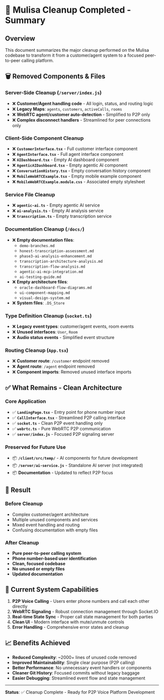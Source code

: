 # 🧹 Mulisa Cleanup Completed - Summary

## Overview
This document summarizes the major cleanup performed on the Mulisa codebase to transform it from a customer/agent system to a focused peer-to-peer calling platform.

## 🗑️ **Removed Components & Files**

### Server-Side Cleanup (`/server/index.js`)
- ❌ **Customer/Agent handling code** - All login, status, and routing logic
- ❌ **Legacy Maps**: `agents`, `customers`, `activeCalls`, `rooms`
- ❌ **WebRTC agent/customer auto-detection** - Simplified to P2P only
- ❌ **Complex disconnect handlers** - Streamlined for peer connections only

### Client-Side Component Cleanup
- ❌ **`CustomerInterface.tsx`** - Full customer interface component
- ❌ **`AgentInterface.tsx`** - Full agent interface component  
- ❌ **`AIDashboard.tsx`** - Empty AI dashboard component
- ❌ **`AgenticAIDashboard.tsx`** - Empty agentic AI component
- ❌ **`ConversationHistory.tsx`** - Empty conversation history component
- ❌ **`MobileWebRTCExample.tsx`** - Empty mobile example component
- ❌ **`MobileWebRTCExample.module.css`** - Associated empty stylesheet

### Service File Cleanup
- ❌ **`agentic-ai.ts`** - Empty agentic AI service
- ❌ **`ai-analysis.ts`** - Empty AI analysis service
- ❌ **`transcription.ts`** - Empty transcription service

### Documentation Cleanup (`/docs/`)
- ❌ **Empty documentation files**:
  - `demo-branches.md`
  - `honest-transcription-assessment.md`
  - `phase3-ai-analysis-enhancement.md`
  - `transcription-architecture-analysis.md` 
  - `transcription-flow-analysis.md`
  - `agentic-ai-mcp-integration.md`
  - `ai-testing-guide.md`
- ❌ **Empty architecture files**:
  - `oracle-dashboard-flow-diagrams.md`
  - `ui-component-mapping.md`
  - `visual-design-system.md`
- ❌ **System files**: `.DS_Store`

### Type Definition Cleanup (`socket.ts`)
- ❌ **Legacy event types**: customer/agent events, room events  
- ❌ **Unused interfaces**: `User`, `Room`
- ❌ **Audio status events** - Simplified event structure

### Routing Cleanup (`App.tsx`)
- ❌ **Customer route**: `/customer` endpoint removed
- ❌ **Agent route**: `/agent` endpoint removed
- ❌ **Component imports**: Removed unused interface imports

## ✅ **What Remains - Clean Architecture**

### Core Application
- ✅ **`LandingPage.tsx`** - Entry point for phone number input
- ✅ **`CallInterface.tsx`** - Streamlined P2P calling interface
- ✅ **`socket.ts`** - Clean P2P event handling only
- ✅ **`webrtc.ts`** - Pure WebRTC P2P communication
- ✅ **`server/index.js`** - Focused P2P signaling server

### Preserved for Future Use
- 📦 **`/client/src/temp/`** - AI components for future development
- 📦 **`/server/ai-service.js`** - Standalone AI server (not integrated)
- 📦 **Documentation** - Updated to reflect P2P focus

## 🎯 **Result**

### Before Cleanup
- Complex customer/agent architecture
- Multiple unused components and services  
- Mixed event handling and routing
- Confusing documentation with empty files

### After Cleanup  
- **Pure peer-to-peer calling system**
- **Phone number-based user identification**
- **Clean, focused codebase**
- **No unused or empty files**
- **Updated documentation**

## 🚀 **Current System Capabilities**

1. **P2P Voice Calling** - Users enter phone numbers and call each other directly
2. **WebRTC Signaling** - Robust connection management through Socket.IO
3. **Real-time State Sync** - Proper call state management for both parties
4. **Clean UI** - Modern interface with mute/unmute controls
5. **Error Handling** - Comprehensive error states and cleanup

## 📈 **Benefits Achieved**

- **Reduced Complexity**: ~2000+ lines of unused code removed
- **Improved Maintainability**: Single clear purpose (P2P calling)
- **Better Performance**: No unnecessary event handlers or components
- **Cleaner Git History**: Focused commits without legacy baggage
- **Easier Debugging**: Streamlined event flow and state management

---

**Status**: ✅ Cleanup Complete - Ready for P2P Voice Platform Development
